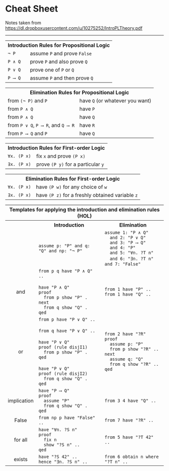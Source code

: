 # Cheat Sheet
Notes taken from https://dl.dropboxusercontent.com/u/10275252/IntroPLTheory.pdf


----


<table>
  <tr>
    <th colspan="2">Introduction Rules for Propositional Logic</th>
  </tr>
  <tr>
    <td><code>¬ P</code></td>
    <td>assume <code>P</code> and prove <code>False</code></td>
  </tr>
  <tr>
    <td><code>P ∧ Q</code></td>
    <td>prove <code>P</code> and also prove <code>Q</code></td>
  </tr>
  <tr>
    <td><code>P ∨ Q</code></td>
    <td>prove one of <code>P</code> or <code>Q</code></td>
  </tr>
  <tr>
    <td><code>P ⟶ Q</code></td>
    <td>assume <code>P</code> and then prove <code>Q</code></td>
  </tr>
</table>

<table>
  <tr>
    <th colspan="2">Elimination Rules for Propositional Logic</th>
  </tr>
  <tr>
    <td>from <code>(¬ P)</code> and <code>P</code></td>
    <td>have <code>Q</code> (or whatever you want)</td>
  </tr>
  <tr>
    <td>from <code>P ∧ Q</code></td>
    <td>have <code>P</code></td>
  </tr>
  <tr>
    <td>from <code>P ∧ Q</code></td>
    <td>have <code>Q</code></td>
  </tr>
  <tr>
    <td>from <code>P ∨ Q</code>, <code>P ⟶ R</code>, and <code>Q ⟶ R</code></td>
    <td>have <code>R</code></td>
  </tr>
  <tr>
    <td>from <code>P ⟶ Q</code> and <code>P</code></td>
    <td>have <code>Q</code></td>
  </tr>
</table>

<table>
  <tr>
    <th colspan="2">Introduction Rules for First-order Logic</th>
  </tr>
  <tr>
    <td><code>∀x. (P x)</code></td>
    <td>fix <code>x</code> and prove <code>(P x)</code></td>
  </tr>
  <tr>
    <td><code>∃x. (P x)</code></td>
    <td>prove <code>(P y)</code> for a particular <code>y</code></td>
  </tr>
</table>

<table>
  <tr>
    <th colspan="2">Elimination Rules for First-order Logic</th>
  </tr>
  <tr>
    <td><code>∀x. (P x)</code></td>
    <td>have <code>(P w)</code> for any choice of <code>w</code></td>
  </tr>
  <tr>
    <td><code>∃x. (P x)</code></td>
    <td>have <code>(P z)</code> for a freshly obtained variable <code>z</code></td>
  </tr>
</table>

<table>
  <tr>
    <th colspan="3">Templates for applying the introduction and elimination rules (HOL)</th>
  </tr>
  <tr>
    <th></th>
    <th>Introduction</th>
    <th>Elimination</th>
  </tr>
  <tr>
    <td>  </td>
    <td><code>assume p: "P" and q: "Q" and np: "¬ P"</code></td>
    <td><code>assume 1: "P ∧ Q"</code><br>
        <code>  and 2: "P ∨ Q"</code><br>
        <code>  and 3: "P ⟶ Q"</code><br>
        <code>  and 4: "P"</code><br>
        <code>  and 5: "∀n. ?T n"</code><br>
        <code>  and 6: "∃n. ?T n"</code>
        <code>  and 7: "False"</code></td>
  </tr>
  <tr>
    <td align="center">and</td>
    <td><code>from p q have "P ∧ Q" ..</code><br>
        <br>
        <code>have "P ∧ Q"</code><br>
        <code>proof</code><br>
        <code>  from p show "P" .</code><br>
        <code>next</code><br>
        <code>  from q show "Q" .</code><br>
        <code>qed</code></td>
    <td><code>from 1 have "P" ..</code><br>
        <code>from 1 have "Q" ..</code></td>
  </tr>
  <tr>
    <td align="center">or</td>
    <td><code>from p have "P ∨ Q" ..</code><br>
        <br>
        <code>from q have "P ∨ Q" ..</code><br>
        <br>
        <code>have "P ∨ Q"</code><br>
        <code>proof (rule disjI1)</code><br>
        <code>  from p show "P" .</code><br>
        <code>qed</code><br>
        <br>
        <code>have "P ∨ Q"</code><br>
        <code>proof (rule disjI2)</code><br>
        <code>  from q show "Q" .</code><br>
        <code>qed</td>
    <td><code>from 2 have "?R"</code><br>
        <code>proof</code><br>
        <code>  assume p: "P"</code><br>
        <code>  from p show "?R" ..</code><br>
        <code>next</code><br>
        <code>  assume q: "Q"</code><br>
        <code>  from q show "?R" ..</code><br>
        <code>qed</td>
  </tr>
  <tr>
    <td align="center">implication</td>
    <td><code>have "P ⟶ Q"</code><br>
        <code>proof</code><br>
        <code>  assume "P"</code><br>
        <code>  from q show "Q" .</code><br>
        <code>qed</code>
</td>
    <td><code>from 3 4 have "Q" ..</code></td>
  </tr>
  <tr>
    <td align="center">False</td>
    <td><code>from np p have "False" ..</code></td>
    <td><code>from 7 have "?R" ..</code></td>
  </tr>
  <tr>
    <td align="center">for all</td>
    <td><code>have "∀n. ?S n"</code><br>
        <code>proof</code><br>
        <code>  fix n</code><br>
        <code>  show "?S n" ..</code><br>
        <code>qed</td>
    <td><code>from 5 have "?T 42" ..</code></td>
  </tr>
  <tr>
    <td align="center">exists</td>
    <td><code>have "?S 42" ..</code><br>
        <code>hence "∃n. ?S n" ..</code></td>
    <td><code>from 6 obtain n where "?T n" ..</code></td>
  </tr>
</table>
